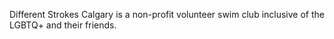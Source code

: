 Different Strokes Calgary is a non-profit volunteer swim club inclusive of the LGBTQ+ and their friends.
